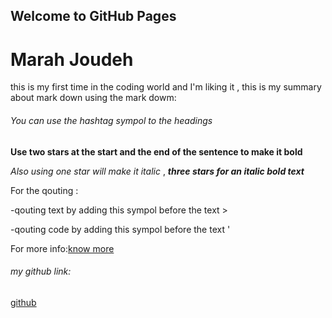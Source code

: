 ## Welcome to GitHub Pages
# Marah Joudeh 

this is my first time in the coding world and I'm liking it , this is my summary about mark down using the mark dowm:


###### You can use the hashtag sympol to  the headings

**Use two stars  at the start and the end of the sentence to make it bold**

*Also using one star will make it italic* ,  ***three stars for an italic bold text***

For the qouting :

-qouting text by adding this sympol before the text \>

-qouting code by adding this sympol before the text \'

For more info:[know more](https://help.github.com/en/github/writing-on-github/basic-writing-and-formatting-syntax)

###### my github link:
[github]()
